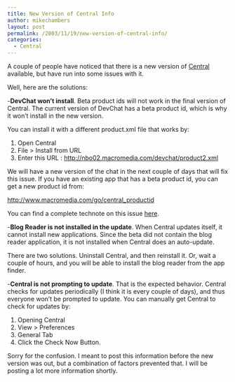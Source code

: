 ```yaml
---
title: New Version of Central Info
author: mikechambers
layout: post
permalink: /2003/11/19/new-version-of-central-info/
categories:
  - Central
---
```



A couple of people have noticed that there is a new version of [Central][1] available, but have run into some issues with it.

Well, here are the solutions:

-**DevChat won&#8217;t install**. Beta product ids will not work in the final version of Central. The current version of DevChat has a beta product id, which is why it won&#8217;t install in the new version.

You can install it with a different product.xml file that works by:

1. Open Central  
2. File > Install from URL  
3. Enter this URL : <http://nbo02.macromedia.com/devchat/product2.xml>

We will have a new version of the chat in the next couple of days that will fix this issue. If you have an existing app that has a beta product id, you can get a new product id from:

<http://www.macromedia.com/go/central_productid>

You can find a complete technote on this issue [here][2].

-**Blog Reader is not installed in the update**. When Central updates itself, it cannot install new applications. Since the beta did not contain the blog reader application, it is not installed when Central does an auto-update.

There are two solutions. Uninstall Central, and then reinstall it. Or, wait a couple of hours, and you will be able to install the blog reader from the app finder.

-**Central is not prompting to update**. That is the expected behavior. Central checks for updates periodically (I think it is every couple of days), and thus everyone won&#8217;t be prompted to update. You can manually get Central to check for updates by:

1. Opening Central  
2. View > Preferences  
3. General Tab  
4. Click the Check Now Button.

Sorry for the confusion. I meant to post this information before the new version was out, but a combination of factors prevented that. I will be posting a lot more information shortly.

 [1]: http://www.macromedia.com/go/central/
 [2]: http://www.macromedia.com/support/central/ts/documents/beta_id.htm
